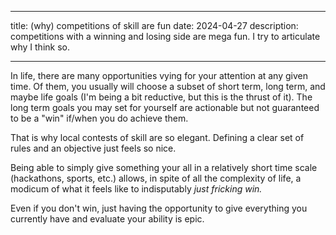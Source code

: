 
---
title: (why) competitions of skill are fun
date: 2024-04-27
description: competitions with a winning and losing side are mega fun. I try to articulate why I think so.

---

In life, there are many opportunities vying for your attention at any given time. Of them, you usually will choose a subset of short term, long term, and maybe life goals (I'm being a bit reductive, but this is the thrust of it). The long term goals you may set for yourself are actionable but not guaranteed to be a "win"  if/when you do achieve them.

That is why local contests of skill are so elegant. Defining a clear set of rules and an objective just feels so nice. 

Being able to simply give something your all in a relatively short time scale (hackathons, sports, etc.) allows, in spite of all the complexity of life, a modicum of what it feels like to indisputably *just fricking win.* 

Even if you don't win, just having the opportunity to give everything you currently have and evaluate your ability is epic.

